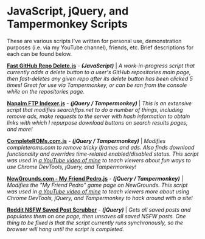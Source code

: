 # JavaScript, jQuery, and Tampermonkey Scripts
These are various scripts I've written for personal use, demonstration purposes (i.e. via my YouTube channel), friends, etc. Brief descriptions for each can be found below.

**[Fast GitHub Repo Delete.js](https://github.com/dsasmblr/JavaScript-jQuery-and-Tampermonkey/blob/master/scripts/Fast%20GitHub%20Repo%20Delete.js)** - ***(JavaScript)*** | *A work-in-progress script that currently adds a delete button to a user's GitHub repositories main page, then fast-deletes any given repo after its delete button has been clicked 5 times! Great for use via Tampermonkey, or can be ran from the console while on the repositories page.*

**[Napalm FTP Indexer.js](https://github.com/dsasmblr/JavaScript-jQuery-and-Tampermonkey/blob/master/scripts/Napalm%20FTP%20Indexer.js)** - ***(jQuery / Tampermonkey)*** | *This is an extensive script that modifies searchftps.net to do a number of things, including remove ads, make requests to the server with hash information to obtain links with which I repurpose download buttons on search results pages, and more!*

**[CompleteROMs.com.js](https://github.com/dsasmblr/JavaScript-jQuery-and-Tampermonkey/blob/master/scripts/CompleteROMs.com.js)** - ***(jQuery / Tampermonkey)*** | *Modifies completeroms.com to remove tricky iframes and ads. Also finds download functionality and overrides time-related enabled/disabled status. This script was used in [a YouTube video of mine](https://www.youtube.com/watch?v=Vxpm_wrCm7M) to teach viewers about fun ways to use Chrome DevTools, jQuery, and Tampermonkey!*

**[NewGrounds.com - My Friend Pedro.js](https://github.com/dsasmblr/JavaScript-jQuery-and-Tampermonkey/blob/master/scripts/NewGrounds.com%20-%20My%20Friend%20Pedro.js)** - ***(jQuery / Tampermonkey)*** | *Modifies the "My Friend Pedro" game page on NewGrounds. This script was used in [a YouTube video of mine](https://www.youtube.com/watch?v=S18ciaTi4oA) to teach viewers more about using Chrome DevTools, jQuery, and Tampermonkey to hack around with a site!*

**[Reddit NSFW Saved Post Scrubber](https://github.com/dsasmblr/JavaScript-jQuery-and-Tampermonkey/blob/master/scripts/Reddit%20NSFW%20Saved%20Post%20Scrubber.js)** - ***(jQuery)*** | *Gets all saved posts and populates them on one page, then unsaves all saved NSFW posts. One thing to be fixed is that the script currently runs synchronously, so the browser will hang until the script is completed.*

